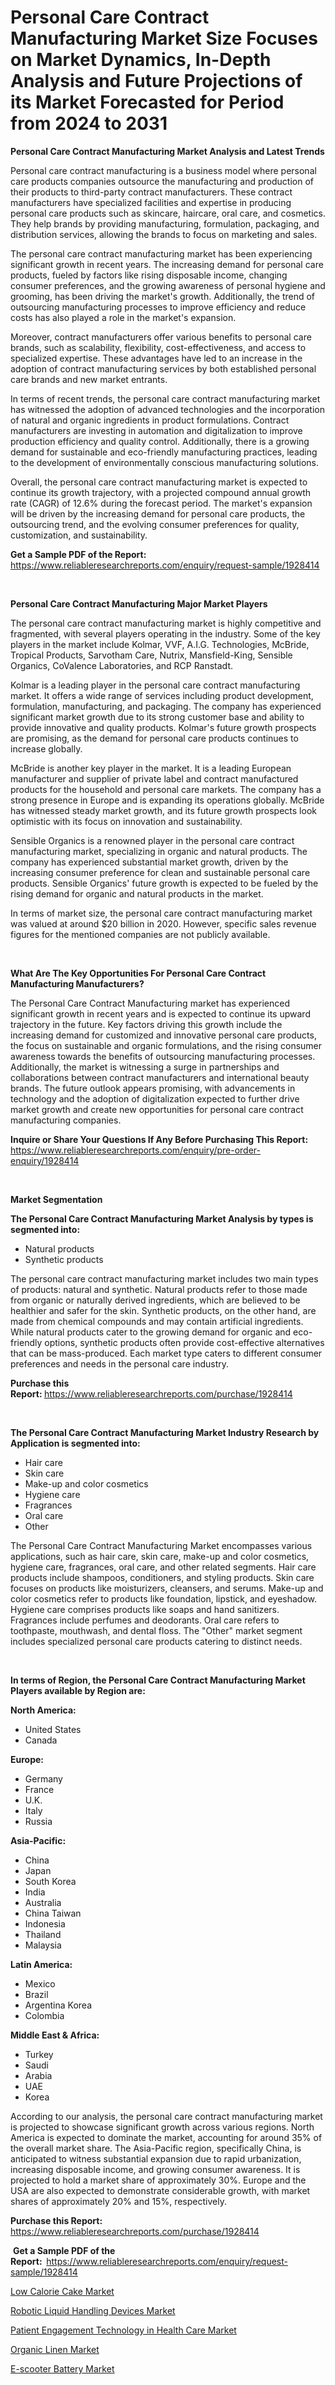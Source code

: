 <p><h1>Personal Care Contract Manufacturing Market Size Focuses on Market Dynamics, In-Depth Analysis and Future Projections of its Market Forecasted for Period from 2024 to 2031</h1></p><p><strong>Personal Care Contract Manufacturing Market Analysis and Latest Trends</strong></p>
<p><p>Personal care contract manufacturing is a business model where personal care products companies outsource the manufacturing and production of their products to third-party contract manufacturers. These contract manufacturers have specialized facilities and expertise in producing personal care products such as skincare, haircare, oral care, and cosmetics. They help brands by providing manufacturing, formulation, packaging, and distribution services, allowing the brands to focus on marketing and sales.</p><p>The personal care contract manufacturing market has been experiencing significant growth in recent years. The increasing demand for personal care products, fueled by factors like rising disposable income, changing consumer preferences, and the growing awareness of personal hygiene and grooming, has been driving the market's growth. Additionally, the trend of outsourcing manufacturing processes to improve efficiency and reduce costs has also played a role in the market's expansion.</p><p>Moreover, contract manufacturers offer various benefits to personal care brands, such as scalability, flexibility, cost-effectiveness, and access to specialized expertise. These advantages have led to an increase in the adoption of contract manufacturing services by both established personal care brands and new market entrants.</p><p>In terms of recent trends, the personal care contract manufacturing market has witnessed the adoption of advanced technologies and the incorporation of natural and organic ingredients in product formulations. Contract manufacturers are investing in automation and digitalization to improve production efficiency and quality control. Additionally, there is a growing demand for sustainable and eco-friendly manufacturing practices, leading to the development of environmentally conscious manufacturing solutions.</p><p>Overall, the personal care contract manufacturing market is expected to continue its growth trajectory, with a projected compound annual growth rate (CAGR) of 12.6% during the forecast period. The market's expansion will be driven by the increasing demand for personal care products, the outsourcing trend, and the evolving consumer preferences for quality, customization, and sustainability.</p></p>
<p><strong>Get a Sample PDF of the Report:&nbsp;</strong> <a href="https://www.reliableresearchreports.com/enquiry/request-sample/1928414">https://www.reliableresearchreports.com/enquiry/request-sample/1928414</a></p>
<p>&nbsp;</p>
<p><strong>Personal Care Contract Manufacturing Major Market Players</strong></p>
<p><p>The personal care contract manufacturing market is highly competitive and fragmented, with several players operating in the industry. Some of the key players in the market include Kolmar, VVF, A.I.G. Technologies, McBride, Tropical Products, Sarvotham Care, Nutrix, Mansfield-King, Sensible Organics, CoValence Laboratories, and RCP Ranstadt.</p><p>Kolmar is a leading player in the personal care contract manufacturing market. It offers a wide range of services including product development, formulation, manufacturing, and packaging. The company has experienced significant market growth due to its strong customer base and ability to provide innovative and quality products. Kolmar's future growth prospects are promising, as the demand for personal care products continues to increase globally.</p><p>McBride is another key player in the market. It is a leading European manufacturer and supplier of private label and contract manufactured products for the household and personal care markets. The company has a strong presence in Europe and is expanding its operations globally. McBride has witnessed steady market growth, and its future growth prospects look optimistic with its focus on innovation and sustainability.</p><p>Sensible Organics is a renowned player in the personal care contract manufacturing market, specializing in organic and natural products. The company has experienced substantial market growth, driven by the increasing consumer preference for clean and sustainable personal care products. Sensible Organics' future growth is expected to be fueled by the rising demand for organic and natural products in the market.</p><p>In terms of market size, the personal care contract manufacturing market was valued at around $20 billion in 2020. However, specific sales revenue figures for the mentioned companies are not publicly available.</p></p>
<p>&nbsp;</p>
<p><strong>What Are The Key Opportunities For Personal Care Contract Manufacturing Manufacturers?</strong></p>
<p><p>The Personal Care Contract Manufacturing market has experienced significant growth in recent years and is expected to continue its upward trajectory in the future. Key factors driving this growth include the increasing demand for customized and innovative personal care products, the focus on sustainable and organic formulations, and the rising consumer awareness towards the benefits of outsourcing manufacturing processes. Additionally, the market is witnessing a surge in partnerships and collaborations between contract manufacturers and international beauty brands. The future outlook appears promising, with advancements in technology and the adoption of digitalization expected to further drive market growth and create new opportunities for personal care contract manufacturing companies.</p></p>
<p><strong>Inquire or Share Your Questions If Any Before Purchasing This Report:</strong> <a href="https://www.reliableresearchreports.com/enquiry/pre-order-enquiry/1928414">https://www.reliableresearchreports.com/enquiry/pre-order-enquiry/1928414</a></p>
<p>&nbsp;</p>
<p><strong>Market Segmentation</strong></p>
<p><strong>The Personal Care Contract Manufacturing Market Analysis by types is segmented into:</strong></p>
<p><ul><li>Natural products</li><li>Synthetic products</li></ul></p>
<p><p>The personal care contract manufacturing market includes two main types of products: natural and synthetic. Natural products refer to those made from organic or naturally derived ingredients, which are believed to be healthier and safer for the skin. Synthetic products, on the other hand, are made from chemical compounds and may contain artificial ingredients. While natural products cater to the growing demand for organic and eco-friendly options, synthetic products often provide cost-effective alternatives that can be mass-produced. Each market type caters to different consumer preferences and needs in the personal care industry.</p></p>
<p><strong>Purchase this Report:&nbsp;</strong><a href="https://www.reliableresearchreports.com/purchase/1928414">https://www.reliableresearchreports.com/purchase/1928414</a></p>
<p>&nbsp;</p>
<p><strong>The Personal Care Contract Manufacturing Market Industry Research by Application is segmented into:</strong></p>
<p><ul><li>Hair care</li><li>Skin care</li><li>Make-up and color cosmetics</li><li>Hygiene care</li><li>Fragrances</li><li>Oral care</li><li>Other</li></ul></p>
<p><p>The Personal Care Contract Manufacturing Market encompasses various applications, such as hair care, skin care, make-up and color cosmetics, hygiene care, fragrances, oral care, and other related segments. Hair care products include shampoos, conditioners, and styling products. Skin care focuses on products like moisturizers, cleansers, and serums. Make-up and color cosmetics refer to products like foundation, lipstick, and eyeshadow. Hygiene care comprises products like soaps and hand sanitizers. Fragrances include perfumes and deodorants. Oral care refers to toothpaste, mouthwash, and dental floss. The "Other" market segment includes specialized personal care products catering to distinct needs.</p></p>
<p>&nbsp;</p>
<p><strong>In terms of Region, the Personal Care Contract Manufacturing Market Players available by Region are:</strong></p>
<p>
    <p> <strong> North America: </strong>
        <ul>
            <li>United States</li>
            <li>Canada</li>
        </ul>
        </p> 
    <p> <strong> Europe: </strong>
        <ul>
            <li>Germany</li>
            <li>France</li>
            <li>U.K.</li>
            <li>Italy</li>
            <li>Russia</li>
        </ul>
        </p> 
    <p> <strong> Asia-Pacific: </strong>
        <ul>
            <li>China</li>
            <li>Japan</li>
            <li>South Korea</li>
            <li>India</li>
            <li>Australia</li>
            <li>China Taiwan</li>
            <li>Indonesia</li>
            <li>Thailand</li>
            <li>Malaysia</li>
        </ul>
        </p> 
    <p> <strong> Latin America: </strong>
        <ul>
            <li>Mexico</li>
            <li>Brazil</li>
            <li>Argentina Korea</li>
            <li>Colombia</li>
        </ul>
        </p> 
    <p> <strong> Middle East & Africa: </strong>
        <ul>
            <li>Turkey</li>
            <li>Saudi</li>
            <li>Arabia</li>
            <li>UAE</li>
            <li>Korea</li>
        </ul>
    </p>
    </p>
<p><p>According to our analysis, the personal care contract manufacturing market is projected to showcase significant growth across various regions. North America is expected to dominate the market, accounting for around 35% of the overall market share. The Asia-Pacific region, specifically China, is anticipated to witness substantial expansion due to rapid urbanization, increasing disposable income, and growing consumer awareness. It is projected to hold a market share of approximately 30%. Europe and the USA are also expected to demonstrate considerable growth, with market shares of approximately 20% and 15%, respectively.</p></p>
<p><strong>Purchase this Report: </strong><a href="https://www.reliableresearchreports.com/purchase/1928414">https://www.reliableresearchreports.com/purchase/1928414</a></p>
<p>&nbsp;<strong>Get a Sample PDF of the Report:&nbsp;&nbsp;</strong><a href="https://www.reliableresearchreports.com/enquiry/request-sample/1928414">https://www.reliableresearchreports.com/enquiry/request-sample/1928414</a></p>
<p><strong></strong></p>
<p><p><a href="https://www.linkedin.com/pulse/global-low-calorie-cake-market-size-trends-insights-projections-ap08f?trackingId=SVcsfH1NRKWN%2FquHPtNjsg%3D%3D">Low Calorie Cake Market</a></p><p><a href="https://github.com/rafiirljalcavy/Market-Research-Report-List-1/blob/main/robotic-liquid-handling-devices-market.md">Robotic Liquid Handling Devices Market</a></p><p><a href="https://github.com/myacatherineblakecaczo9vcsw/Market-Research-Report-List-1/blob/main/patient-engagement-technology-in-health-care-market.md">Patient Engagement Technology in Health Care Market</a></p><p><a href="https://www.linkedin.com/pulse/insights-organic-linen-market-size-analysing-share-trends-wdzbf?trackingId=s%2B7iquytTTyWbfr15EiYoA%3D%3D">Organic Linen Market</a></p><p><a href="https://www.linkedin.com/pulse/e-scooter-battery-market-size-growth-forecast-from-2024-megvf?trackingId=SZAdMDUmSBeFtOtNTFvFow%3D%3D">E-scooter Battery Market</a></p></p>